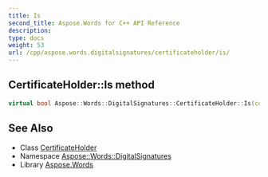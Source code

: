 ```yaml
---
title: Is
second_title: Aspose.Words for C++ API Reference
description: 
type: docs
weight: 53
url: /cpp/aspose.words.digitalsignatures/certificateholder/is/
---
```

## CertificateHolder::Is method




```cpp
virtual bool Aspose::Words::DigitalSignatures::CertificateHolder::Is(const System::TypeInfo &target) const override
```

## See Also

* Class [CertificateHolder](../)
* Namespace [Aspose::Words::DigitalSignatures](../../)
* Library [Aspose.Words](../../../)
